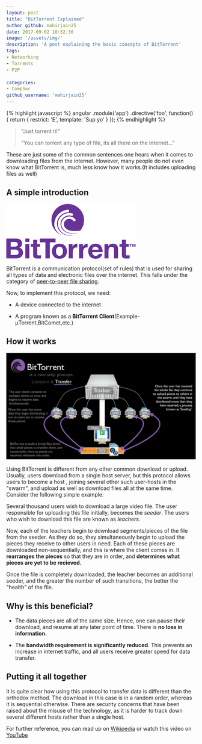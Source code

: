 ```yaml
---
layout: post
title: "BitTorrent Explained"
author_github: mahirjain25
date: 2017-09-02 10:52:30
image: '/assets/img/'
description: 'A post explaining the basic concepts of BitTorrent'
tags:
- Networking 
- Torrents
- P2P

categories:
- CompSoc
github_username: 'mahirjain25'
---
```


{% highlight javascript %}
angular
  .module('app')
  .directive('foo', function() {
    return {
      restrict: 'E',
      template: 'Sup yo'
    }
  });
{% endhighlight %}

>"Just torrent it!"
> 
>"You can torrent any type of file, its all there on the internet..."

These are just some of the common sentences one hears when it comes to downloading files from the internet. However, many people do not even know what BitTorrent is, much less know how it works.(It includes uploading files as well)

## A simple introduction

![BitTorrent Logo](https://github.com/IEEE-NITK/ieee-nitk.github.io/blob/master/blog_src/assets/img/BitTorrent-Explained/pic1.png)

BitTorrent is a communication protocol(set of rules) that is used for sharing all types of data and electronic files over the internet. This falls under the category of [peer-to-peer file sharing](https://en.wikipedia.org/wiki/Peer-to-peer_file_sharing).

Now, to implement this protocol, we need:

* A device connected to the internet

* A program known as a **BitTorrent Client**(Example- μTorrent,BitComet,etc.)


## How it works

![Operation Explained](https://github.com/IEEE-NITK/ieee-nitk.github.io/blob/master/blog_src/assets/img/BitTorrent-Explained/pic2.jpg)

Using BitTorrent is different from any other common download or upload. Usually, users download from a single host server, but this protocol allows users to become a host , joining several other such user-hosts in the "swarm", and upload as well as download files all at the same time. Consider the following simple example:

Several thousand users wish to download a large video file. The user responsible for uploading this file initially, becomes the _seeder_. The users who wish to download this file are known as _leachers_.

Now, each of the leachers begin to download segments/pieces of the file from the seeder. As they do so, they simultaneously begin to upload the pieces they receive to other users in need. Each of these pieces are downloaded non-sequentially, and this is where the client comes in. It **rearranges the pieces** so that they are in order, and **determines what pieces are yet to be recieved.**

Once the file is completely downloaded, the leacher becomes an additional seeder, and the greater the number of such transitions, the better the "health" of the file.


## Why is this beneficial?

* The data pieces are all of the same size. Hence, one can pause their download, and resume at any later point of time. There is **no loss in information.**

* The **bandwidth requirement is significantly reduced**. This prevents an increase in internet traffic, and all users receive greater speed for data transfer.


## Putting it all together

It is quite clear how using this protocol to transfer data is different than the orthodox method. The download in this case is in a random order, whereas it is sequential otherwise. There are security concerns that have been raised about the misuse of the technology, as it is harder to track down several different hosts rather than a single host. 

For further reference, you can read up on [Wikipedia](https://en.wikipedia.org/wiki/BitTorrent#Technologies_built_on_BitTorrent) or watch this video on [YouTube](https://www.youtube.com/watch?v=urzQeD7ftbI)
 








